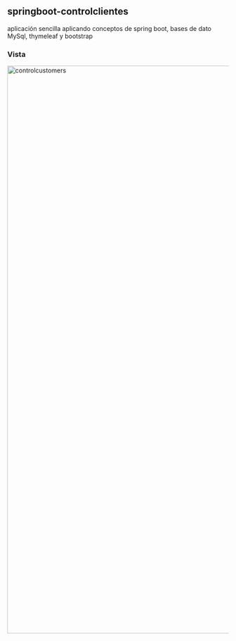 ## springboot-controlclientes
aplicación sencilla aplicando conceptos de spring boot, bases de dato MySql, thymeleaf y bootstrap 
### Vista 

<img width="1291" alt="controlcustomers" src="https://user-images.githubusercontent.com/94019700/175931267-a6c2c77e-013c-4237-aae8-3cc561cd8357.png">
